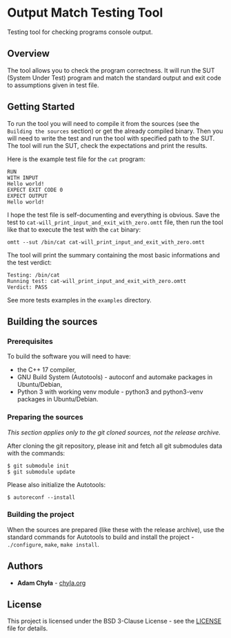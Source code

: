 # Output Match Testing Tool

Testing tool for checking programs console output.


## Overview

The tool allows you to check the program correctness. It will run
the SUT (System Under Test) program and match the standard output
and exit code to assumptions given in test file.


## Getting Started

To run the tool you will need to compile it from the sources (see
the `Building the sources` section) or get the already compiled binary.
Then you will need to write the test and run the tool with specified
path to the SUT. The tool will run the SUT, check the expectations
and print the results.

Here is the example test file for the `cat` program:

```
RUN
WITH INPUT
Hello world!
EXPECT EXIT CODE 0
EXPECT OUTPUT
Hello world!
```

I hope the test file is self-documenting and everything is obvious. Save
the test to `cat-will_print_input_and_exit_with_zero.omtt` file, then run
the tool like that to execute the test with the `cat` binary:

```
omtt --sut /bin/cat cat-will_print_input_and_exit_with_zero.omtt
```

The tool will print the summary containing the most basic informations
and the test verdict:

```
Testing: /bin/cat
Running test: cat-will_print_input_and_exit_with_zero.omtt
Verdict: PASS
```

See more tests examples in the `examples` directory.


## Building the sources

### Prerequisites

To build the software you will need to have:

* the C++ 17 compiler,
* GNU Build System (Autotools) - autoconf and automake packages in Ubuntu/Debian,
* Python 3 with working venv module - python3 and python3-venv packages in Ubuntu/Debian.

### Preparing the sources

*This section applies only to the git cloned sources, not the release
archive.*

After cloning the git repository, please init and fetch all git
submodules data with the commands:

```
$ git submodule init
$ git submodule update
```

Please also initialize the Autotools:

```
$ autoreconf --install
```

### Building the project

When the sources are prepared (like these with the release archive),
use the standard commands for Autotools to build and install
the project - `./configure`, `make`, `make install`.


## Authors

* **Adam Chyła** - [chyla.org](https://chyla.org/)


## License

This project is licensed under the BSD 3-Clause License - see
the [LICENSE](LICENSE) file for details.
